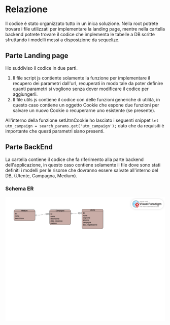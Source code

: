 # Relazione

Il codice è stato organizzato tutto in un inica soluzione.
Nella root potrete trovare i file utilizzati per implementare la landing page, mentre nella cartella backend potrete trovare il codice che implementa le tabelle a DB scritte sfruttando i modelli messi a disposizione da sequelize.

## Parte Landing page

Ho suddiviso il codice in due parti.

1. Il file script js contiente solamente la funzione per implementare il recupero dei parametri dall'url, recuperati in modo tale da poter definire quanti parametri si vogliono senza dover modificare il codice per aggiungerli.
2. Il file utils js contiene il codice con delle funzioni generiche di utilità, in questo caso contiene un oggetto Cookie che espone due funzioni per salvare un nuovo Cookie o recuperarne uno esistente (se presente).

All'interno della funzione setUtmCookie ho lasciato i seguenti snippet `let utm_campaign = search_params.get('utm_campaign');` dato che da requisiti è importante che questi parametri siano presenti.

## Parte BackEnd

La cartella contiene il codice che fa riferimento alla parte backend dell'applicazione, in questo caso contiene solamente il file dove sono stati definiti i modelli per le risorse che dovranno essere salvate all'interno del DB, (Utente, Campagna, Medium).

### Schema ER

![ER](/ER_Schema.png)